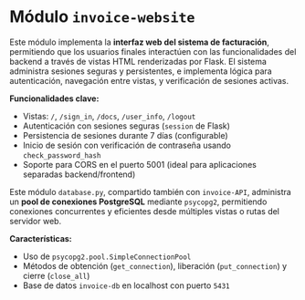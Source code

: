 # Módulo `invoice-website`

Este módulo implementa la **interfaz web del sistema de facturación**, permitiendo que los usuarios finales interactúen con las funcionalidades del backend a través de vistas HTML renderizadas por Flask. El sistema administra sesiones seguras y persistentes, e implementa lógica para autenticación, navegación entre vistas, y verificación de sesiones activas.

**Funcionalidades clave:**
* Vistas: `/`, `/sign_in`, `/docs`, `/user_info`, `/logout`
* Autenticación con sesiones seguras (`session` de Flask)
* Persistencia de sesiones durante 7 días (configurable)
* Inicio de sesión con verificación de contraseña usando `check_password_hash`
* Soporte para CORS en el puerto 5001 (ideal para aplicaciones separadas backend/frontend)

Este módulo `database.py`, compartido también con `invoice-API`, administra un **pool de conexiones PostgreSQL** mediante `psycopg2`, permitiendo conexiones concurrentes y eficientes desde múltiples vistas o rutas del servidor web.

**Características:**
* Uso de `psycopg2.pool.SimpleConnectionPool`
* Métodos de obtención (`get_connection`), liberación (`put_connection`) y cierre (`close_all`)
* Base de datos `invoice-db` en localhost con puerto `5431`